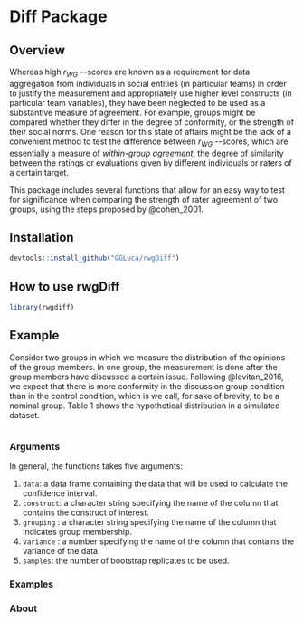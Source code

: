 # Diff Package

## Overview

Whereas high $r_{WG}$ --scores are known as a requirement for data aggregation from individuals in social entities (in particular teams) in order to justify the measurement and appropriately use higher level constructs (in particular team variables), they have been neglected to be used as a substantive measure of agreement. For example, groups might be compared whether they differ in the degree of conformity, or the strength of their social norms. One reason for this state of affairs might be the lack of a convenient method to test the difference between $r_{WG}$ --scores, which are essentially a measure of *within-group agreement*, the degree of similarity between the ratings or evaluations given by different individuals or raters of a certain target.

This package includes several functions that allow for an easy way to test for significance when comparing the strength of rater agreement of two groups, using the steps proposed by @cohen_2001.

## Installation

``` r
devtools::install_github("GGLuca/rwgDiff")
```

## How to use rwgDiff

``` r
library(rwgdiff)
```

## Example 

Consider two groups in which we measure the distribution of the opinions of the group members. In one group, the measurement is done after the group members have discussed a certain issue. Following @levitan_2016, we expect that there is more conformity in the discussion group condition than in the control condition, which is we call, for sake of brevity, to be a nominal group. Table 1 shows the hypothetical distribution in a simulated dataset.


``` r

```

### Arguments

In general, the functions takes five arguments:

1.  `data`: a data frame containing the data that will be used to calculate the confidence interval.
2.  `construct`: a character string specifying the name of the column that contains the construct of interest.
3.  `grouping` : a character string specifying the name of the column that indicates group membership.
4.  `variance` : a number specifying the name of the column that contains the variance of the data.
5.  `samples`: the number of bootstrap replicates to be used.

### Examples

### About
